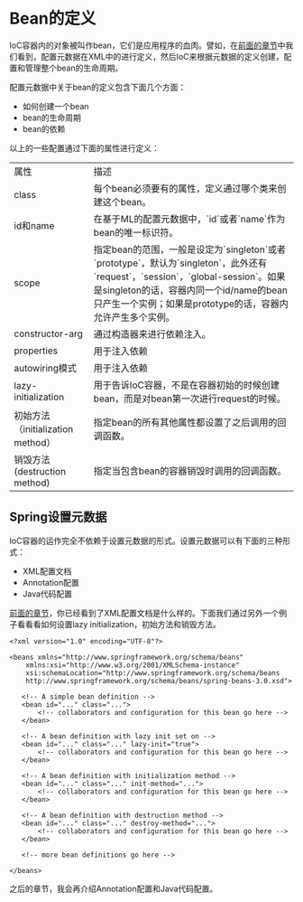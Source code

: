 # Bean的定义

IoC容器内的对象被叫作bean，它们是应用程序的血肉。譬如，在[前面的章节]()中我们看到，配置元数据在XML中的<bean />进行定义，然后IoC来根据元数据的定义创建，配置和管理整个bean的生命周期。

配置元数据中关于bean的定义包含下面几个方面：

- 如何创建一个bean
- bean的生命周期
- bean的依赖

以上的一些配置通过下面的属性进行定义：

<table>
	<tr>
		<td>属性</td>
		<td>描述</td>
	</tr>
	<tr>
		<td>class</td>
		<td>每个bean必须要有的属性，定义通过哪个类来创建这个bean。</td>
	</tr>
	<tr>
		<td>id和name</td>
		<td>在基于ML的配置元数据中，`id`或者`name`作为bean的唯一标识符。</td>
	</tr>
	<tr>
		<td>scope</td>
		<td>指定bean的范围，一般是设定为`singleton`或者`prototype`，默认为`singleton`，此外还有`request`，`session`，`global-session`。如果是singleton的话，容器内同一个id/name的bean只产生一个实例；如果是prototype的话，容器内允许产生多个实例。</td>
	</tr>
	<tr>
		<td>constructor-arg</td>
		<td>通过构造器来进行依赖注入。</td>
	</tr>
	<tr>
		<td>properties</td>
		<td>用于注入依赖</td>
	</tr>
	<tr>
		<td>autowiring模式</td>
		<td>用于注入依赖</td>
	</tr>
	<tr>
		<td>lazy-initialization</td>
		<td>用于告诉IoC容器，不是在容器初始的时候创建bean，而是对bean第一次进行request的时候。</td>
	</tr>
	<tr>
		<td>初始方法（initialization method）</td>
		<td>指定bean的所有其他属性都设置了之后调用的回调函数。</td>
	</tr>
	<tr>
		<td>销毁方法(destruction method)</td>
		<td>指定当包含bean的容器销毁时调用的回调函数。</td>
	</tr>
</table>

## Spring设置元数据

IoC容器的运作完全不依赖于设置元数据的形式。设置元数据可以有下面的三种形式：

- XML配置文档
- Annotation配置
- Java代码配置

[前面的章节]()，你已经看到了XML配置文档是什么样的。下面我们通过另外一个例子看看看如何设置lazy initialization，初始方法和销毁方法。

	<?xml version="1.0" encoding="UTF-8"?>

	<beans xmlns="http://www.springframework.org/schema/beans"
	    xmlns:xsi="http://www.w3.org/2001/XMLSchema-instance"
	    xsi:schemaLocation="http://www.springframework.org/schema/beans
	    http://www.springframework.org/schema/beans/spring-beans-3.0.xsd">

	   <!-- A simple bean definition -->
	   <bean id="..." class="...">
	       <!-- collaborators and configuration for this bean go here -->
	   </bean>

	   <!-- A bean definition with lazy init set on -->
	   <bean id="..." class="..." lazy-init="true">
	       <!-- collaborators and configuration for this bean go here -->
	   </bean>

	   <!-- A bean definition with initialization method -->
	   <bean id="..." class="..." init-method="...">
	       <!-- collaborators and configuration for this bean go here -->
	   </bean>

	   <!-- A bean definition with destruction method -->
	   <bean id="..." class="..." destroy-method="...">
	       <!-- collaborators and configuration for this bean go here -->
	   </bean>

	   <!-- more bean definitions go here -->

	</beans>


之后的章节，我会再介绍Annotation配置和Java代码配置。